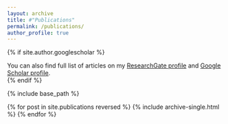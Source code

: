 ```yaml
---
layout: archive
title: #"Publications"
permalink: /publications/
author_profile: true
---
```


{% if site.author.googlescholar %}
  <div class="wordwrap">You can also find full list of articles on my <a href="{{site.author.researchgate}}">ResearchGate profile</a> and <a href="{{site.author.googlescholar}}">Google Scholar profile</a>.</div>
{% endif %}

{% include base_path %}

{% for post in site.publications reversed %}
  {% include archive-single.html %}
{% endfor %}

